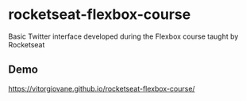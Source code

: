 # rocketseat-flexbox-course
Basic Twitter interface developed during the Flexbox course taught by Rocketseat

## Demo
https://vitorgiovane.github.io/rocketseat-flexbox-course/
